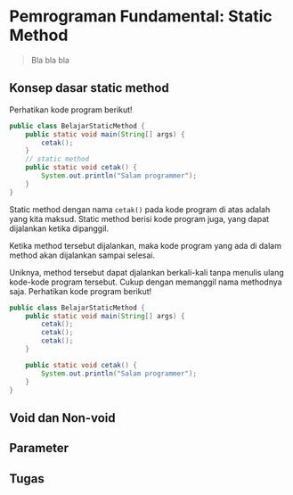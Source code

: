 # Pemrograman Fundamental: Static Method

> Bla bla bla 



## Konsep dasar static method

Perhatikan kode program berikut!

```java
public class BelajarStaticMethod {
    public static void main(String[] args) {
        cetak();
    }
	// static method
    public static void cetak() {
        System.out.println("Salam programmer");
    }
}
```

Static method dengan nama `cetak()` pada kode program di atas adalah yang kita maksud. Static method berisi kode program juga, yang dapat dijalankan ketika dipanggil.

Ketika method tersebut dijalankan, maka kode program yang ada di dalam method akan dijalankan sampai selesai.

Uniknya, method tersebut dapat djalankan berkali-kali tanpa menulis ulang kode-kode program tersebut. Cukup dengan memanggil nama methodnya saja. Perhatikan kode program berikut!

```java
public class BelajarStaticMethod {
    public static void main(String[] args) {
        cetak();
        cetak();
        cetak();
    }

    public static void cetak() {
        System.out.println("Salam programmer");
    }
}
```



## Void dan Non-void

## Parameter

## Tugas

